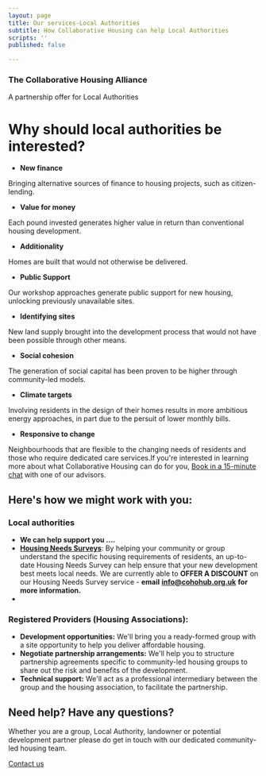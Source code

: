 ```yaml
---
layout: page
title: Our services-Local Authorities
subtitle: How Collaborative Housing can help Local Authorities
scripts: ''
published: false

---
```

### The Collaborative Housing Alliance

A partnership offer for Local Authorities

# Why should local authorities be interested?

* **New finance**

Bringing alternative sources of finance to housing projects, such as citizen-lending.

* **Value for money**

Each pound invested generates higher value in return than conventional housing development.

* **Additionality**

Homes are built that would not otherwise be delivered.

* **Public Support**

Our workshop approaches generate public support for new housing, unlocking previously unavailable sites.

* **Identifying sites**

New land supply brought into the development process that would not have been possible through other means.

* **Social cohesion**

The generation of social capital has been proven to be higher through community-led models.

* **Climate targets**

Involving residents in the design of their homes results in more ambitious energy approaches, in part due to the persuit of lower monthly bills.

* **Responsive to change**

Neighbourhoods that are flexible to the changing needs of residents and those who require dedicated care services.If you're interested in learning more about what Collaborative Housing can do for you, [Book in a 15-minute chat](https://calendly.com/cohohub/15min) with one of our advisors.

<h3></h3>

## Here's how we might work with you:

### **Local authorities**

* **We can help support you ....**
* [**Housing Needs Surveys**](/uploads/housing-needs-survey-digital.pdf "housing-needs-survey-digital.pdf"): By helping your community or group understand the specific housing requirements of residents, an up-to-date Housing Needs Survey can help ensure that your new development best meets local needs. We are currently able to **OFFER A DISCOUNT** on our Housing Needs Survey service - **email** [**info@cohohub.org.uk**](mailto:info@cohohub.org.uk) **for more information.**
* 

### **Registered Providers (Housing Associations):**

* **Development opportunities:** We'll bring you a ready-formed group with a site opportunity to help you deliver affordable housing.
* **Negotiate partnership arrangements:** We'll help you to structure partnership agreements specific to community-led housing groups to share out the risk and benefits of the development.
* **Technical support:** We'll act as a professional intermediary between the group and the housing association, to facilitate the partnership.

<div class="pullout-box centre"> <h2>Need help? Have any questions?</h2> <p>Whether you are a group, Local Authority, landowner or potential development partner please do get in touch with our dedicated community-led housing team.</p> <a class="button" href="/contact">Contact us</a> </div>